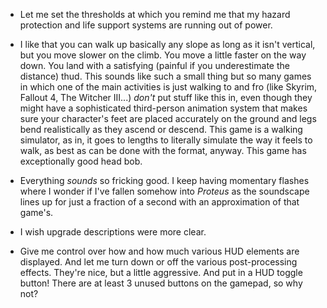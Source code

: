 

- Let me set the thresholds at which you remind me that my hazard protection and life support systems are running out of power.

- I like that you can walk up basically any slope as long as it isn't vertical, but you move slower on the climb. You move a little faster on the way down. You land with a satisfying (painful if you underestimate the distance) thud. This sounds like such a small thing but so many games in which one of the main activities is just walking to and fro (like Skyrim, Fallout 4, The Witcher III...) *don't* put stuff like this in, even though they might have a sophisticated third-person animation system that makes sure your character's feet are placed accurately on the ground and legs bend realistically as they ascend or descend. This game is a walking simulator, as in, it goes to lengths to literally simulate the way it feels to walk, as best as can be done with the format, anyway. This game has exceptionally good head bob.

- Everything *sounds* so fricking good. I keep having momentary flashes where I wonder if I've fallen somehow into *Proteus* as the soundscape lines up for just a fraction of a second with an approximation of that game's.

- I wish upgrade descriptions were more clear.

- Give me control over how and how much various HUD elements are displayed. And let me turn down or off the various post-processing effects. They're nice, but a little aggressive. And put in a HUD toggle button! There are at least 3 unused buttons on the gamepad, so why not?
